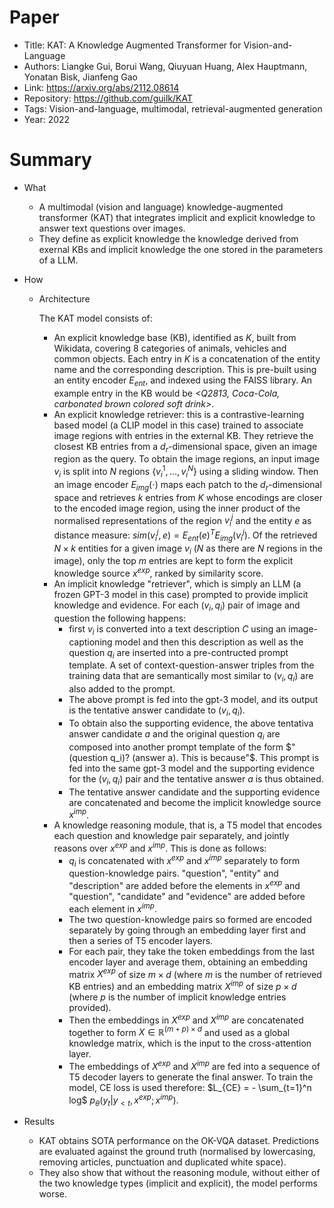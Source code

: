 # Paper

- Title: KAT: A Knowledge Augmented Transformer for Vision-and-Language
- Authors: Liangke Gui, Borui Wang, Qiuyuan Huang, Alex Hauptmann, Yonatan Bisk, Jianfeng Gao
- Link: https://arxiv.org/abs/2112.08614
- Repository: https://github.com/guilk/KAT
- Tags: Vision-and-language, multimodal, retrieval-augmented generation
- Year: 2022

# Summary

- What
  
  - A multimodal (vision and language) knowledge-augmented transformer (KAT) that integrates implicit and explicit knowledge to answer text questions over images.
  - They define as explicit knowledge the knowledge derived from exernal KBs and implicit knowledge the one stored in the parameters of a LLM.
  
- How

  - Architecture
  
    The KAT model consists of:
    - An explicit knowledge base (KB), identified as $K$, built from Wikidata, covering 8 categories of animals, vehicles and common objects. Each entry in $K$ is a concatenation of the entity name and the corresponding description. This is pre-built using an entity encoder $E_{ent}$, and indexed using the FAISS library. An example entry in the KB would be *<Q2813, Coca-Cola, carbonated brown colored soft drink>*.
    - An explicit knowledge retriever: this is a contrastive-learning based model (a CLIP model in this case) trained to associate image regions with entries in the external KB. They retrieve the closest KB entries from a $d_r$-dimensional space, given an image region as the query. To obtain the image regions, an input image $v_i$ is split into $N$ regions $\lbrace v_i^1, ..., v_i^N \rbrace$ using a sliding window. Then an image encoder $E_{img}(\cdot)$ maps each patch to the $d_r$-dimensional space and retrieves $k$ entries from $K$ whose encodings are closer to the encoded image region, using the inner product of the normalised representations of the region $v_i^j$ and the entity $e$ as distance measure: $sim(v_i^j, e) = E_{ent}(e)^T E_{img}(v_i^j)$. Of the retrieved $N \times k$ entities for a given image $v_i$ ($N$ as there are $N$ regions in the image), only the top $m$ entries are kept to form the explicit knowledge source $x^{exp}$, ranked by similarity score.
    - An implicit knowledge "retriever", which is simply an LLM (a frozen GPT-3 model in this case) prompted to provide implicit knowledge and evidence. For each $(v_i, q_i)$ pair of image and question the following happens: 
      - first $v_i$ is converted into a text description $C$ using an image-captioning model and then this description as well as the question $q_i$ are inserted into a pre-contructed prompt template. A set of context-question-answer triples from the training data that are semantically most similar to $(v_i, q_i)$ are also added to the prompt.
      - The above prompt is fed into the gpt-3 model, and its output is the tentative answer candidate to $(v_i, q_i)$.
      - To obtain also the supporting evidence, the above tentativa answer candidate $a$ and the original question $q_i$ are composed into another prompt template of the form $"(question q_i)? (answer a). This is because"$. This prompt is fed into the same gpt-3 model and the supporting evidence for the $(v_i, q_i)$ pair and the tentative answer $a$ is thus obtained.
      - The tentative answer candidate and the supporting evidence are concatenated and become the implicit knowledge source $x^{imp}$.
    - A knowledge reasoning module, that is, a T5 model that encodes each question and knowledge pair separately, and jointly reasons over $x^{exp}$ and $x^{imp}$. This is done as follows:
      - $q_i$ is concatenated with $x^{exp}$ and $x^{imp}$ separately to form question-knowledge pairs. "question", "entity" and "description" are added before the elements in $x^{exp}$ and "question", "candidate" and "evidence" are added before each element in $x^{imp}$.
      - The two question-knowledge pairs so formed are encoded separately by going through an embedding layer first and then a series of T5 encoder layers.
      - For each pair, they take the token embeddings from the last encoder layer and average them, obtaining an embedding matrix $X^{exp}$ of size $m \times d$ (where $m$ is the number of retrieved KB entries) and an embedding matrix $X^{imp}$ of size $p \times d$ (where $p$ is the number of implicit knowledge entries provided).
      - Then the embeddings in $X^{exp}$ and $X^{imp}$ are concatenated together to form $X \in ℝ^{(m+p) \times d}$ and used as a global knowledge matrix, which is the input to the cross-attention layer.
      - The embeddings of $X^{exp}$ and $X^{imp}$ are fed into a sequence of T5 decoder layers to generate the final answer. To train the model, CE loss is used therefore: $L_{CE} = - \sum_{t=1}^n log$  $p_{\theta} (y_t | y_{{}<t}, x^{exp}; x^{imp})$.
  

- Results

  - KAT obtains SOTA performance on the OK-VQA dataset. Predictions are evaluated against the ground truth (normalised by lowercasing, removing articles, punctuation and duplicated white space).
  - They also show that without the reasoning module, without either of the two knowledge types (implicit and explicit), the model performs worse.
  
